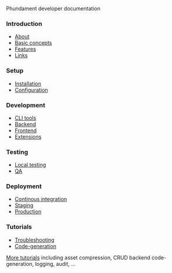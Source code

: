 Phundament developer documentation

### Introduction

- [About](1-introduction/about.md)
- [Basic concepts](1-introduction/basic-concepts.md)
- [Features](1-introduction/features.md)
- [Links](1-introduction/links.md)

### Setup

- [Installation](2-setup/installation.md)
- [Configuration](2-setup/configuration.md)

### Development

- [CLI tools](3-development/cli-tools.md)
- [Backend](3-development/backend.md)
- [Frontend](3-development/frontend.md)
- [Extensions](3-development/extensions.md)

### Testing

- [Local testing](4-testing/testing.md)
- [QA](4-testing/qa.md)

### Deployment

- [Continous integration](5-deployment/continuous-integration.md)
- [Staging](5-deployment/staging.md)
- [Production](5-deployment/production.md)

### Tutorials

- [Troubleshooting](6-tutorials/troubleshooting.md)
- [Code-generation](6-tutorials/code-generation.md)

[More tutorials](https://github.com/phundament/docs/tree/master/6-tutorials) including asset compression, CRUD backend code-generation, logging, audit, ...


